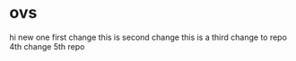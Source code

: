 # ovs
hi new one first change
this is second change
this is a third change to repo
4th change
5th repo
